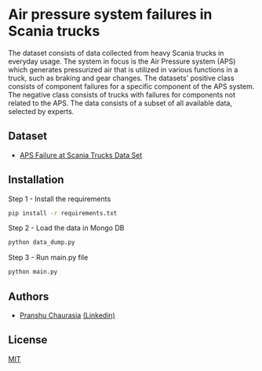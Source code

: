 
# Air pressure system failures in Scania trucks

The dataset consists of data collected from heavy Scania trucks in everyday usage. The system in focus is the Air Pressure system (APS) which generates pressurized air that is utilized in various functions in a truck, such as braking and gear changes. The datasets' positive class consists of component failures for a specific component of the APS system. The negative class consists of trucks with failures for components not related to the APS. The data consists of a subset of all available data, selected by experts.


## Dataset

- [APS Failure at Scania Trucks Data Set](https://archive.ics.uci.edu/ml/datasets/APS+Failure+at+Scania+Trucks)
## Installation

Step 1 - Install the requirements

```bash
pip install -r requirements.txt

```
Step 2 - Load the data in Mongo DB

```bash
python data_dump.py

```

Step 3 - Run main.py file

```bash
python main.py

```
## Authors

- [Pranshu Chaurasia](https://github.com/pranshuchaurasia) [(Linkedin)](https://www.linkedin.com/in/pranshuchaurasia/)



## License

[MIT](https://choosealicense.com/licenses/mit/)


